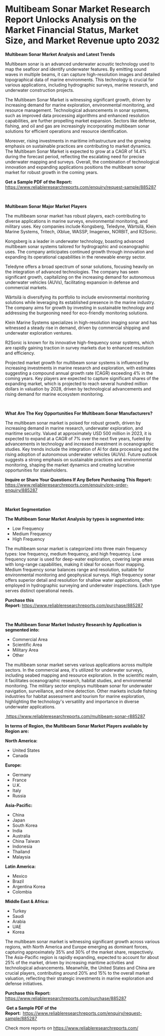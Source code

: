 <p><h1>Multibeam Sonar Market Research Report Unlocks Analysis on the Market Financial Status, Market Size, and Market Revenue upto 2032</h1></p><p><strong>Multibeam Sonar Market Analysis and Latest Trends</strong></p>
<p><p>Multibeam sonar is an advanced underwater acoustic technology used to map the seafloor and identify underwater features. By emitting sound waves in multiple beams, it can capture high-resolution images and detailed topographical data of marine environments. This technology is crucial for various applications, including hydrographic surveys, marine research, and underwater construction projects.</p><p>The Multibeam Sonar Market is witnessing significant growth, driven by increasing demand for marine exploration, environmental monitoring, and resource management. Technological advancements in sonar systems, such as improved data processing algorithms and enhanced resolution capabilities, are further propelling market expansion. Sectors like defense, fishing, and oil and gas are increasingly incorporating multibeam sonar solutions for efficient operations and resource identification.</p><p>Moreover, rising investments in maritime infrastructure and the growing emphasis on sustainable practices are contributing to market dynamics. The Multibeam Sonar Market is expected to grow at a CAGR of 14.4% during the forecast period, reflecting the escalating need for precise underwater mapping and surveys. Overall, the combination of technological innovation and expanding applications positions the multibeam sonar market for robust growth in the coming years.</p></p>
<p><strong>Get a Sample PDF of the Report:&nbsp;</strong> <a href="https://www.reliableresearchreports.com/enquiry/request-sample/885287?utm_campaign=2463&utm_medium=2&utm_source=Github&utm_content=ia&utm_term=21022025&utm_id=multibeam-sonar">https://www.reliableresearchreports.com/enquiry/request-sample/885287</a></p>
<p>&nbsp;</p>
<p><strong>Multibeam Sonar Major Market Players</strong></p>
<p><p>The multibeam sonar market has robust players, each contributing to diverse applications in marine surveys, environmental monitoring, and military uses. Key companies include Kongsberg, Teledyne, Wärtsilä, Klein Marine Systems, Tritech, iXblue, WASSP, Imagenex, NORBIT, and R2Sonic. </p><p>Kongsberg is a leader in underwater technology, boasting advanced multibeam sonar systems tailored for hydrographic and oceanographic uses. The company anticipates continued growth through innovation and expanding its operational capabilities in the renewable energy sector.</p><p>Teledyne offers a broad spectrum of sonar solutions, focusing heavily on the integration of advanced technologies. The company has seen significant growth, capitalizing on the increasing demand for autonomous underwater vehicles (AUVs), facilitating expansion in defense and commercial markets.</p><p>Wärtsilä is diversifying its portfolio to include environmental monitoring solutions while leveraging its established presence in the marine industry. The company aims for growth by investing in sustainable technology and addressing the burgeoning need for eco-friendly monitoring solutions.</p><p>Klein Marine Systems specializes in high-resolution imaging sonar and has witnessed a steady rise in demand, driven by commercial shipping and underwater exploration ventures. </p><p>R2Sonic is known for its innovative high-frequency sonar systems, which are rapidly gaining traction in survey markets due to enhanced resolution and efficiency.</p><p>Projected market growth for multibeam sonar systems is influenced by increasing investments in marine research and exploration, with estimates suggesting a compound annual growth rate (CAGR) exceeding 4% in the coming years. Key players are expected to capture significant shares of the expanding market, which is projected to reach several hundred million dollars in valuation by 2028, driven by technological advancements and rising demand for marine ecosystem monitoring.</p></p>
<p>&nbsp;</p>
<p><strong>What Are The Key Opportunities For Multibeam Sonar Manufacturers?</strong></p>
<p><p>The multibeam sonar market is poised for robust growth, driven by increasing demand in marine research, underwater exploration, and maritime security. Valued at approximately USD 500 million in 2023, it is expected to expand at a CAGR of 7% over the next five years, fueled by advancements in technology and increased investment in oceanographic studies. Key trends include the integration of AI for data processing and the rising adoption of autonomous underwater vehicles (AUVs). Future outlook suggests a strong emphasis on sustainable practices and environmental monitoring, shaping the market dynamics and creating lucrative opportunities for stakeholders.</p></p>
<p><strong>Inquire or Share Your Questions If Any Before Purchasing This Report:</strong> <a href="https://www.reliableresearchreports.com/enquiry/pre-order-enquiry/885287?utm_campaign=2463&utm_medium=2&utm_source=Github&utm_content=ia&utm_term=21022025&utm_id=multibeam-sonar">https://www.reliableresearchreports.com/enquiry/pre-order-enquiry/885287</a></p>
<p>&nbsp;</p>
<p><strong>Market Segmentation</strong></p>
<p><strong>The Multibeam Sonar Market Analysis by types is segmented into:</strong></p>
<p><ul><li>Low Frequency</li><li>Medium Frequency</li><li>High Frequency</li></ul></p>
<p><p>The multibeam sonar market is categorized into three main frequency types: low frequency, medium frequency, and high frequency. Low frequency sonar is used for deep-water exploration, covering large areas with long-range capabilities, making it ideal for ocean floor mapping. Medium frequency sonar balances range and resolution, suitable for environmental monitoring and geophysical surveys. High frequency sonar offers superior detail and resolution for shallow water applications, often employed in hydrographic surveying and underwater inspections. Each type serves distinct operational needs.</p></p>
<p><strong>Purchase this Report:&nbsp;</strong><a href="https://www.reliableresearchreports.com/purchase/885287?utm_campaign=2463&utm_medium=2&utm_source=Github&utm_content=ia&utm_term=21022025&utm_id=multibeam-sonar">https://www.reliableresearchreports.com/purchase/885287</a></p>
<p>&nbsp;</p>
<p><strong>The Multibeam Sonar Market Industry Research by Application is segmented into:</strong></p>
<p><ul><li>Commercial Area</li><li>Scientific Area</li><li>Military Area</li><li>Other</li></ul></p>
<p><p>The multibeam sonar market serves various applications across multiple sectors. In the commercial area, it's utilized for underwater surveys, including seabed mapping and resource exploration. In the scientific realm, it facilitates oceanographic research, habitat studies, and environmental monitoring. The military sector employs multibeam sonar for underwater navigation, surveillance, and mine detection. Other markets include fishing industries for habitat assessment and tourism for marine exploration, highlighting the technology's versatility and importance in diverse underwater applications.</p></p>
<p><a href="https://www.reliableresearchreports.com/multibeam-sonar-r885287?utm_campaign=2463&utm_medium=2&utm_source=Github&utm_content=ia&utm_term=21022025&utm_id=multibeam-sonar">&nbsp;https://www.reliableresearchreports.com/multibeam-sonar-r885287</a></p>
<p><strong>In terms of Region, the Multibeam Sonar Market Players available by Region are:</strong></p>
<p>
    <p> <strong> North America: </strong>
        <ul>
            <li>United States</li>
            <li>Canada</li>
        </ul>
        </p> 
    <p> <strong> Europe: </strong>
        <ul>
            <li>Germany</li>
            <li>France</li>
            <li>U.K.</li>
            <li>Italy</li>
            <li>Russia</li>
        </ul>
        </p> 
    <p> <strong> Asia-Pacific: </strong>
        <ul>
            <li>China</li>
            <li>Japan</li>
            <li>South Korea</li>
            <li>India</li>
            <li>Australia</li>
            <li>China Taiwan</li>
            <li>Indonesia</li>
            <li>Thailand</li>
            <li>Malaysia</li>
        </ul>
        </p> 
    <p> <strong> Latin America: </strong>
        <ul>
            <li>Mexico</li>
            <li>Brazil</li>
            <li>Argentina Korea</li>
            <li>Colombia</li>
        </ul>
        </p> 
    <p> <strong> Middle East & Africa: </strong>
        <ul>
            <li>Turkey</li>
            <li>Saudi</li>
            <li>Arabia</li>
            <li>UAE</li>
            <li>Korea</li>
        </ul>
    </p>
    </p>
<p><p>The multibeam sonar market is witnessing significant growth across various regions, with North America and Europe emerging as dominant forces, capturing approximately 35% and 30% of the market share, respectively. The Asia-Pacific region is rapidly expanding, expected to account for about 25% of the market, driven by increasing maritime activities and technological advancements. Meanwhile, the United States and China are crucial players, contributing around 20% and 15% to the overall market valuation, reflecting their strategic investments in marine exploration and defense initiatives.</p></p>
<p><strong>Purchase this Report: </strong><a href="https://www.reliableresearchreports.com/purchase/885287?utm_campaign=2463&utm_medium=2&utm_source=Github&utm_content=ia&utm_term=21022025&utm_id=multibeam-sonar">https://www.reliableresearchreports.com/purchase/885287</a></p>
<p>&nbsp;<strong>Get a Sample PDF of the Report:&nbsp;&nbsp;</strong><a href="https://www.reliableresearchreports.com/enquiry/request-sample/885287?utm_campaign=2463&utm_medium=2&utm_source=Github&utm_content=ia&utm_term=21022025&utm_id=multibeam-sonar">https://www.reliableresearchreports.com/enquiry/request-sample/885287</a></p>
<p><strong></strong></p>
<p>Check more reports on <a href="https://www.reliableresearchreports.com/?utm_campaign=2463&utm_medium=2&utm_source=Github&utm_content=ia&utm_term=21022025&utm_id=multibeam-sonar">https://www.reliableresearchreports.com/</a></p>
